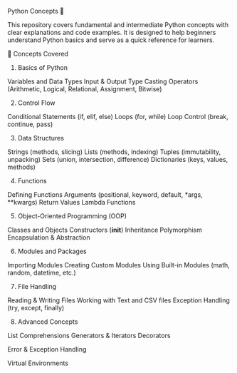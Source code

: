 Python Concepts 🚀

This repository covers fundamental and intermediate Python concepts with clear explanations and code examples. 
It is designed to help beginners understand Python basics and serve as a quick reference for learners.

📌 Concepts Covered
1. Basics of Python

Variables and Data Types
Input & Output
Type Casting
Operators (Arithmetic, Logical, Relational, Assignment, Bitwise)

2. Control Flow

Conditional Statements (if, elif, else)
Loops (for, while)
Loop Control (break, continue, pass)

3. Data Structures

Strings (methods, slicing)
Lists (methods, indexing)
Tuples (immutability, unpacking)
Sets (union, intersection, difference)
Dictionaries (keys, values, methods)

4. Functions

Defining Functions
Arguments (positional, keyword, default, *args, **kwargs)
Return Values
Lambda Functions

5. Object-Oriented Programming (OOP)

Classes and Objects
Constructors (__init__)
Inheritance
Polymorphism
Encapsulation & Abstraction

6. Modules and Packages

Importing Modules
Creating Custom Modules
Using Built-in Modules (math, random, datetime, etc.)

7. File Handling

Reading & Writing Files
Working with Text and CSV files
Exception Handling (try, except, finally)

8. Advanced Concepts

List Comprehensions
Generators & Iterators
Decorators

Error & Exception Handling

Virtual Environments
